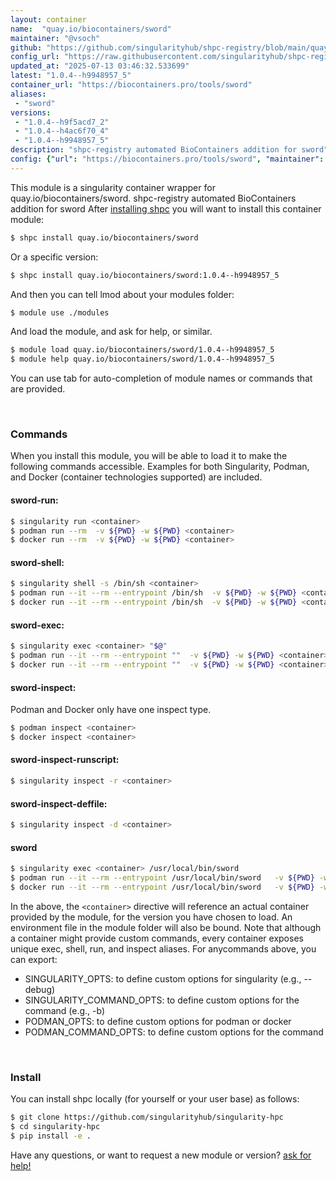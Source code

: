 ```yaml
---
layout: container
name:  "quay.io/biocontainers/sword"
maintainer: "@vsoch"
github: "https://github.com/singularityhub/shpc-registry/blob/main/quay.io/biocontainers/sword/container.yaml"
config_url: "https://raw.githubusercontent.com/singularityhub/shpc-registry/main/quay.io/biocontainers/sword/container.yaml"
updated_at: "2025-07-13 03:46:32.533699"
latest: "1.0.4--h9948957_5"
container_url: "https://biocontainers.pro/tools/sword"
aliases:
 - "sword"
versions:
 - "1.0.4--h9f5acd7_2"
 - "1.0.4--h4ac6f70_4"
 - "1.0.4--h9948957_5"
description: "shpc-registry automated BioContainers addition for sword"
config: {"url": "https://biocontainers.pro/tools/sword", "maintainer": "@vsoch", "description": "shpc-registry automated BioContainers addition for sword", "latest": {"1.0.4--h9948957_5": "sha256:fdfcc4d8feac3de489c246b6ee12ae7720dd5b4dd1c93aae599c18a2ed526740"}, "tags": {"1.0.4--h9f5acd7_2": "sha256:61184b79d6d96c10de6e9479f9fc6420474edd67a5392b5e3c677194f8d1363d", "1.0.4--h4ac6f70_4": "sha256:38a1e12a7ab2a5c27fb45a5c14ba5dc9b06ecb1ebd1e36a03fbb123bcd8c7a74", "1.0.4--h9948957_5": "sha256:fdfcc4d8feac3de489c246b6ee12ae7720dd5b4dd1c93aae599c18a2ed526740"}, "docker": "quay.io/biocontainers/sword", "aliases": {"sword": "/usr/local/bin/sword"}}
---
```


This module is a singularity container wrapper for quay.io/biocontainers/sword.
shpc-registry automated BioContainers addition for sword
After [installing shpc](#install) you will want to install this container module:


```bash
$ shpc install quay.io/biocontainers/sword
```

Or a specific version:

```bash
$ shpc install quay.io/biocontainers/sword:1.0.4--h9948957_5
```

And then you can tell lmod about your modules folder:

```bash
$ module use ./modules
```

And load the module, and ask for help, or similar.

```bash
$ module load quay.io/biocontainers/sword/1.0.4--h9948957_5
$ module help quay.io/biocontainers/sword/1.0.4--h9948957_5
```

You can use tab for auto-completion of module names or commands that are provided.

<br>

### Commands

When you install this module, you will be able to load it to make the following commands accessible.
Examples for both Singularity, Podman, and Docker (container technologies supported) are included.

#### sword-run:

```bash
$ singularity run <container>
$ podman run --rm  -v ${PWD} -w ${PWD} <container>
$ docker run --rm  -v ${PWD} -w ${PWD} <container>
```

#### sword-shell:

```bash
$ singularity shell -s /bin/sh <container>
$ podman run --it --rm --entrypoint /bin/sh  -v ${PWD} -w ${PWD} <container>
$ docker run --it --rm --entrypoint /bin/sh  -v ${PWD} -w ${PWD} <container>
```

#### sword-exec:

```bash
$ singularity exec <container> "$@"
$ podman run --it --rm --entrypoint ""  -v ${PWD} -w ${PWD} <container> "$@"
$ docker run --it --rm --entrypoint ""  -v ${PWD} -w ${PWD} <container> "$@"
```

#### sword-inspect:

Podman and Docker only have one inspect type.

```bash
$ podman inspect <container>
$ docker inspect <container>
```

#### sword-inspect-runscript:

```bash
$ singularity inspect -r <container>
```

#### sword-inspect-deffile:

```bash
$ singularity inspect -d <container>
```


#### sword

```bash
$ singularity exec <container> /usr/local/bin/sword
$ podman run --it --rm --entrypoint /usr/local/bin/sword   -v ${PWD} -w ${PWD} <container> -c " $@"
$ docker run --it --rm --entrypoint /usr/local/bin/sword   -v ${PWD} -w ${PWD} <container> -c " $@"
```



In the above, the `<container>` directive will reference an actual container provided
by the module, for the version you have chosen to load. An environment file in the
module folder will also be bound. Note that although a container
might provide custom commands, every container exposes unique exec, shell, run, and
inspect aliases. For anycommands above, you can export:

 - SINGULARITY_OPTS: to define custom options for singularity (e.g., --debug)
 - SINGULARITY_COMMAND_OPTS: to define custom options for the command (e.g., -b)
 - PODMAN_OPTS: to define custom options for podman or docker
 - PODMAN_COMMAND_OPTS: to define custom options for the command

<br>

### Install

You can install shpc locally (for yourself or your user base) as follows:

```bash
$ git clone https://github.com/singularityhub/singularity-hpc
$ cd singularity-hpc
$ pip install -e .
```

Have any questions, or want to request a new module or version? [ask for help!](https://github.com/singularityhub/singularity-hpc/issues)